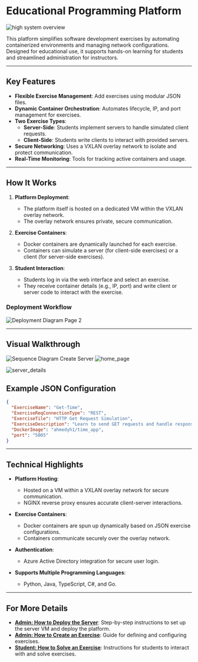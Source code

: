 # Educational Programming Platform
![high system overview](https://github.com/user-attachments/assets/1db2cfcd-a116-474a-a32d-4e3ecc6f6750)


This platform simplifies software development exercises by automating containerized environments and managing network configurations. Designed for educational use, it supports hands-on learning for students and streamlined administration for instructors.

---

## Key Features

- **Flexible Exercise Management**: Add exercises using modular JSON files.
- **Dynamic Container Orchestration**: Automates lifecycle, IP, and port management for exercises.
- **Two Exercise Types**:
  - **Server-Side**: Students implement servers to handle simulated client requests.
  - **Client-Side**: Students write clients to interact with provided servers.
- **Secure Networking**: Uses a VXLAN overlay network to isolate and protect communication.
- **Real-Time Monitoring**: Tools for tracking active containers and usage.

---


## How It Works

1. **Platform Deployment**: 
   - The platform itself is hosted on a dedicated VM within the VXLAN overlay network.
   - The overlay network ensures private, secure communication.

2. **Exercise Containers**:
   - Docker containers are dynamically launched for each exercise.
   - Containers can simulate a server (for client-side exercises) or a client (for server-side exercises).

3. **Student Interaction**:
   - Students log in via the web interface and select an exercise.
   - They receive container details (e.g., IP, port) and write client or server code to interact with the exercise.
  ### Deployment Workflow

![Deployment Diagram Page 2](https://github.com/user-attachments/assets/63523871-6098-4310-a9b1-568cb1898f56)

---
## Visual Walkthrough

![Sequence Diagram Create Server](https://github.com/user-attachments/assets/d5050e6e-b2de-4664-a415-91a952a6ac8c)
![home_page](https://github.com/user-attachments/assets/a1e3a7e6-8297-4860-a6d4-c231eb26368e)


![server_details](https://github.com/user-attachments/assets/620c81b4-a92d-4027-b31d-6c16cbca0429)


## Example JSON Configuration

```json
{
  "ExerciseName": "Get-Time",
  "ExerciseReqConnectionType": "REST",
  "ExerciseTile": "HTTP Get Request Simulation",
  "ExerciseDescription": "Learn to send GET requests and handle responses.",
  "DockerImage": "ahmedyh1/time_app",
  "port": "5005"
}
```

---

## Technical Highlights

- **Platform Hosting**:
  - Hosted on a VM within a VXLAN overlay network for secure communication.
  - NGINX reverse proxy ensures accurate client-server interactions.

- **Exercise Containers**:
  - Docker containers are spun up dynamically based on JSON exercise configurations.
  - Containers communicate securely over the overlay network.

- **Authentication**:
  - Azure Active Directory integration for secure user login.

- **Supports Multiple Programming Languages**:
  - Python, Java, TypeScript, C#, and Go.

---


## For More Details

- **[Admin: How to Deploy the Server](https://github.com/AhmedHosny2/testbed-distributed-system/blob/main/docs/admin_deploy_server.md)**: Step-by-step instructions to set up the server VM and deploy the platform.
- **[Admin: How to Create an Exercise](https://github.com/AhmedHosny2/testbed-distributed-system/blob/main/docs/admin_create_exercise.md)**: Guide for defining and configuring exercises.
- **[Student: How to Solve an Exercise](https://github.com/AhmedHosny2/testbed-distributed-system/blob/main/docs/student_solve_exercise.md)**: Instructions for students to interact with and solve exercises.


